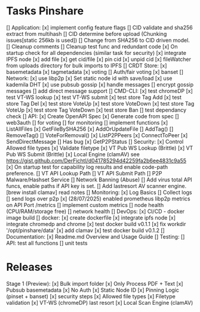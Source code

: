 # Tasks Pinshare

[] Application:
    [x] implement config feature flags
    [] CID validate and sha256 extract from multihash
    [] CID determine before upload (Chunking issues[static 256kb is used])
    [] Change from SHA256 to CID driven model.
    [] Cleanup comments
    [] Cleanup test func and redundant code
    [x] On startup check for all dependencies (similar task for security)
    [x] integrate IPFS node
        [x] add file
        [x] get cid/file
        [x] pin cid
        [x] unpid cid
    [x] fileWatcher from uploads directory for bulk imports to IPFS
    [] CRDT Store:
        [x] basemetadata
        [x] tagmetadata
        [x] voting
        [] Auth/fair voting
        [x] banset
    [] Network:
        [x] use libp2p
        [x] Set static node id with save/load
        [x] use kademila DHT
        [x] use pubsub gossip
            [x] handle messages
        [] encrypt gossip messages
        [] add direct message support
    [] CMD-CLI:
        [x] test chromeDP
        [x] test VT-WS lookup
        [x] test VT-WS submit
        [x] test store Tag Add
        [x] test store Tag Del
        [x] test store VoteUp
        [x] test store VoteDown
        [x] test store Tag VoteUp
        [x] test store Tag VoteDown
        [x] test store Ban
        [] test dependancy check
    [] API:
        [x] Create OpenAPI Spec
        [x] Generate code from spec
        [] web3auth 
            [] for voting
            [] for monitoring
        [] implement functions 
            [x] ListAllFiles
            [x] GetFileBySHA256
            [x] AddOrUpdateFile
            [] AddTag()
            [] RemoveTag()
            [] VoteForRemoval()
            [x] ListP2PPeers
            [x] ConnectToPeer
            [x] SendDirectMessage
                [] Has bug
            [x] GetP2PStatus
    [] Security:
        [x] Control Allowed file types
        [x] Validate filetype 
        [x] VT Pub WS Lookup (Brittle)
        [x] VT Pub WS Submit (Brittle)
        [x] Local Engine (clamAV) see https://gist.github.com/DerFichtl/d041785294d42259fa2b6ee4831c9a55
        [x] On startup test for capability log results and enable code-path preference.
        [] VT API Lookup Path
        [] VT API Submit Path
        [] P2P Malware/Hashset Service
        [] Network Banning (Abuse)
        [] Add virus total API funcs, enable paths if API key is set.
        [] Add lastresort AV scanner engine. [brew install clamav] read notes 
    [] Monitoring: 
        [x] Log Basics
        [] Collect logs
        [] send logs over p2p
        [x] (28/07/2025) enabled prometheus libp2p metrics on API Port /metrics
        [] implement custom metrics
        [] node health (CPU/RAM/storage free)
        [] network health 
[] DevOps: 
    [x] CI/CD - docker image build
    [] docker: 
        [x] create dockerfile
        [x] integrate ipfs node
        [x] integrate chromedp and chrome
        [x] test docker build v0.1.1
        [x] fix workdir '/opt/pinshare/data'
        [x] add clamav
        [x] test docker build v0.1.2
[] Documentation:
    [x] Readme.md Overview and Usage Guide
[] Testing:
    [] API: test all functions
    [] unit tests   

# Releases

Stage 1 (Preview):
    [x] Bulk import folder
    [x] Only Process PDF + Text
    [x] Pubsub basemetadata
    [x] No Auth
    [x] Static Node ID
    [x] Pinning Logic (pinset + banset)
    [x] security steps
        [x] Allowed file types
        [x] Filetype validation
        [x] VT-WS (chromeDP) last resort
        [x] Local Scan Engine (clamAV)


